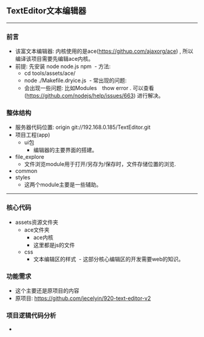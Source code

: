 ## TextEditor文本编辑器
***

### 前言
  - 该富文本编辑器: 内核使用的是ace(https://githup.com/ajaxorg/ace) , 所以编译该项目需要先编辑ace内核。
  - 前提: 先安装 node node.js npm
  - 方法: 
    - cd tools/assets/ace/
    - node ./Makefile.dryice.js
  - 常出现的问题:
    - 会出现一些问题: 比如Modules　thow error . 可以查看(https://github.com/nodejs/help/issues/663) 进行解决。
    
### 整体结构
  - 服务器代码位置: origin  git://192.168.0.185/TextEditor.git
  - 项目工程(app)
    - ui包
      - 编辑器的主要界面的搭建。
  - file_explore
    - 文件浏览module用于打开/另存为/保存时，文件存储位置的浏览.
  - common
  - styles
    - 这两个module主要是一些辅助。
    
***

### 核心代码
  - assets资源文件夹
    - ace文件夹
      - ace内核
      - 这里都是js的文件
    - css
      - 文本编辑区的样式
  - 这部分核心编辑区的开发需要web的知识。

### 功能需求
  - 这个主要还是原项目的内容
  - 原项目: https://github.com/jecelyin/920-text-editor-v2
  
### 项目逻辑代码分析
  - 

